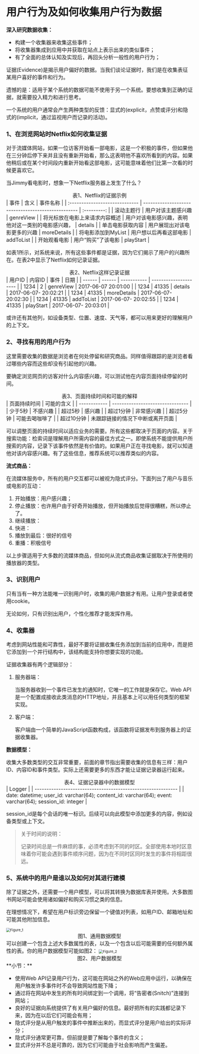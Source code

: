 # 用户行为及如何收集用户行为数据



**深入研究数据收集：**

- 构建一个收集器来收集这些事件；
- 将收集器集成到应用中并获取在站点上表示出来的类似事件；
- 有了全面的总体认知及实现后，再回头分析一般性的用户行为；

证据(Evidence)是揭示用户偏好的数据。当我们谈论证据时，我们是在收集表征某用户喜好的事件和行为。

遗憾的是：适用于某个系统的数据可能不使用于另一个系统。要想收集到正确的证据，就需要投入精力和进行思考。

一个系统的用户通常会产生两种类型的反馈：显式的(explicit，点赞或评分)和隐式的(implicit，通过监视用户而记录的活动)。

### 1、在浏览网站时Netflix如何收集证据

对于流媒体网站，如果一位访客开始看一部电影，这是一个积极的事件，但如果他在三分钟后停下来并且没有重新开始看，那么这表明他不喜欢所看到的内容。如果他稍后或在某个时间段内重新开始看这部电影，这可能意味着他们比第一次看的时候更喜欢它。

当Jimmy看电影时，想象一下Netflix服务器上发生了什么？

<center>表1、Netflix的证据示例</center>
| 事件                           | 含义                                               |  事件名称   |
| :----------------------------- | -------------------------------------------------- | :---------: |
| 滚动主题行                     | 用户对该主题感兴趣                                 |  genreView  |
| 将光标放在电影上来请求内容概述 | 用户对该电影感兴趣，表明他对这一类别的电影感兴趣， |   details   |
| 单击电影获取内容               | 用户展现出对该电影更多的兴趣                       | moreDetails |
| 将电影添加到MyList             | 用户想以后再看这部电影                             |  addToList  |
| 开始观看电影                   | 用户“购买”了该电影                                 |  playStart  |

如表1所示，对系统来说，所有这些事件都是证据，因为它们揭示了用户的兴趣所在。在表2中显示了Netflix如何记录证据。

<center>表2、Netflix这样记录证据</center>
| 用户ID | 内容ID | 事件        | 日期                  |
| ------ | ------ | ----------- | --------------------- |
| 1234   | 2      | genreView   | 2017-06-07  20:01:00  |
| 1234   | 41335  | details     | 2017-06-07-  20:02:21 |
| 1234   | 41335  | moreDetails | 2017-06-07-  20:02:30 |
| 1234   | 41335  | addToList   | 2017-06-07-  20:02:55 |
| 1234   | 41335  | playStart   | 2017-06-07-  20:03:01 |

或许还有其他列，如设备类型、位置、速度、天气等，都可以用来更好的理解用户的上下文。

### 2、寻找有用的用户行为

这里需要收集的数据是浏览者在何处停留和研究商品。同样值得跟踪的是浏览者看过哪些内容而这些却没有引起他的兴趣。

要确定浏览网页的访客对什么内容感兴趣，可以测试他在内容页面持续停留的时间。

<center>表3、页面持续时间和可能的解释</center>
| 页面持续时间 | 可能的含义                       |
| ------------ | -------------------------------- |
| 少于5秒      | 不感兴趣                         |
| 超过5秒      | 感兴趣                           |
| 超过1分钟    | 非常感兴趣                       |
| 超过5分钟    | 可能去喝咖啡了                   |
| 超过10分钟   | 未跟踪链接的情况下中断或离开页面 |

可以调整页面的持续时间以适应业务的需要。所有这些都取决于页面的内容。关于搜索功能：检索词是理解用户所需内容的最佳方式之一。即使系统不能提供用户所搜索的内容，记录下该事件依然是有价值的。如果用户正在寻找电影，就可以知道他对该内容感兴趣。有了这些信息，推荐系统可以推荐类似的内容。

**流式商品：**

在流媒体服务中，所有的用户交互都可以被视为隐式评分。下面列出了用户与音乐或电影的互动：

1. 开始播放：用户感兴趣；
2. 停止播放：也许用户由于好奇开始播放，但开始播放后觉得很糟糕，所以停止了。
3. 继续播放：
4. 快进：
5. 播放到最后：很好的信号
6. 重播：积极信号

以上步骤适用于大多数的流媒体商品，但如何从流式商品收集证据取决于所使用的播放器的类型。

### 3、识别用户

只有当有一种方法能唯一识别用户时，收集的用户数据才有用。让用户登录或者使用cookie。

无论如何，只有识别出用户，个性化推荐才能发挥作用。



### 4、收集器

考虑到网站性能和可靠性，最好不要将证据收集任务添加到当前的应用中，而是把它添加到一个并行结构中，该结构能支持你想要实现的功能。

证据收集器有两个逻辑部分：

1. 服务器端：

   当服务器收到一个事件已发生的通知时，它唯一的工作就是保存它。Web API是一个配置成接收此类消息的HTTP地址，并且基本上可以用任何类型的框架实现。

2. 客户端：

   客户端由一个简单的JavaScript函数构成，该函数将证据发布到服务器上的证据收集器。

**数据模型：**

收集大多数类型的交互非常重要，前面的章节指出需要收集的信息有三样：用户ID、内容ID和事件类型。实际上还需要更多的东西才能让证据记录器运行起来。

<center>表4、证据记录器中的数据模型</center>
| Logger                                                       |
| ------------------------------------------------------------ |
| date: datetime;  user_id: varchar(64); content_id: varchar(64); event: varchar(64); session_id: integer |

session_id是每个会话的唯一标识。后续可以向此模型中添加更多的内容，例如设备类型或上下文。

> 关于时间的说明：
>
> 记录时间总是一件麻烦的事，必须考虑到不同的时区。全部使用本地时区意味着你可能会遇到事件顺序问题，因为在不同时区同时发生的事件将相距很远。

### 5、系统中的用户是谁以及如何对其进行建模

除了证据之外，还需要一个用户模型，可以将其转换为数据库表并使用。大多数图书网站可能会使用诸如偏好和购买习惯之类的信息。

在理想情况下，希望在用户标识旁边保留一个键值对列表，如用户ID、邮箱地址和可能其他附加信息。

<img src="D:\Onedrive\Work-Documents\Popoo工作实践\推荐系统解决方案\imgs\Docum_1\Figure_1.PNG" alt="Figure_1" style="zoom: 67%;" />

<center>图1、通用数据模型</center>
可以创建一个包含上述大多数属性的表，以及一个包含以后可能需要的任何额外属性的表。你的用户数据模型可能如图2：

<img src="D:\Onedrive\Work-Documents\Popoo工作实践\推荐系统解决方案\imgs\Docum_1\Figure_2.PNG" alt="Figure_2" style="zoom:67%;" />

<center>图2、用户数据模型</center>
**小节：**

- 使用Web API记录用户行为，这可能在网站之外的Web应用中运行，以确保在用户触发许多事件时不会导致网站性能下降；
- 通过将在网站中发生的所有时间绑定到一个调用，将“告密者(Snitch)”连接到网站；
- 良好的证据向系统提供了有关用户偏好的信息。最好把所有的实践都记录下来，因为在以后它们可能会有用；
- 隐式评分是从用户触发的事件中推断出来的，而显式评分是用户给出的实际评分；
- 隐式评分通常更可靠，但前提是要了解每个事件的含义；
- 显式评分并不总是可靠的，因为它们可能由于社会影响而产生偏差。



